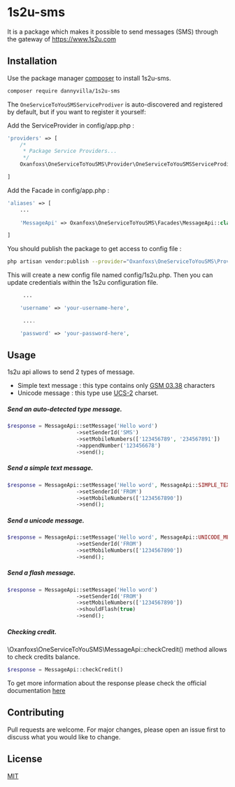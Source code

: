 # 1s2u-sms

It is a package which makes it possible to send messages (SMS) through the gateway of https://www.1s2u.com

## Installation

Use the package manager [composer](https://getcomposer.org/) to install 1s2u-sms.

```bash
composer require dannyvilla/1s2u-sms
```
The `OneServiceToYouSMSServiceProdiver` is auto-discovered and registered by default, but if you want to register it yourself:

Add the ServiceProvider in config/app.php :
```php
'providers' => [
    /*
     * Package Service Providers...
     */
    Oxanfoxs\OneServiceToYouSMS\Provider\OneServiceToYouSMSServiceProdiver::class,

]
```

Add the Facade in config/app.php :

```php
'aliases' => [
    ...
    
    'MessageApi' => Oxanfoxs\OneServiceToYouSMS\Facades\MessageApi::class,

]
```
You should publish the package to get access to config file :

```bash
php artisan vendor:publish --provider="Oxanfoxs\OneServiceToYouSMS\Provider\OneServiceToYouSMSServiceProdiver"
```
This will create a new config file named config/1s2u.php.
Then you can update credentials within the 1s2u configuration file.

```php
     ...

    'username' => 'your-username-here',

     ....

    'password' => 'your-password-here',
```

## Usage

1s2u api allows to send 2 types of message.
- Simple text message : this type contains only [GSM 03.38](https://en.wikipedia.org/wiki/GSM_03.38) characters
- Unicode message : this type use [UCS-2](https://en.wikipedia.org/wiki/Universal_Coded_Character_Set) charset.

##### Send an auto-detected type message.
```php
$response = MessageApi::setMessage('Hello word')
                      ->setSenderId('SMS')
                      ->setMobileNumbers(['123456789', '234567891'])
                      ->appendNumber('123456678')
                      ->send();
```

##### Send a simple text message.
```php
$response = MessageApi::setMessage('Hello word', MessageApi::SIMPLE_TEXT_MESSAGE)
                      ->setSenderId('FROM')
                      ->setMobileNumbers(['1234567890'])
                      ->send();
```

##### Send a unicode message.
```php
$response = MessageApi::setMessage('Hello word', MessageApi::UNICODE_MESSAGE)
                      ->setSenderId('FROM')
                      ->setMobileNumbers(['1234567890'])
                      ->send();
```

##### Send a flash message.
```php
$response = MessageApi::setMessage('Hello word')
                      ->setSenderId('FROM')
                      ->setMobileNumbers(['1234567890'])
                      ->shouldFlash(true)
                      ->send();
```


##### Checking credit.
\Oxanfoxs\OneServiceToYouSMS\MessageApi::checkCredit() method allows to check credits balance.
```php
$response = MessageApi::checkCredit()
```

To get more information about the response please check the official documentation [here](https://1s2u.com/sms-developers.asp)

## Contributing
Pull requests are welcome. For major changes, please open an issue first to discuss what you would like to change.

## License
[MIT](https://choosealicense.com/licenses/mit/)